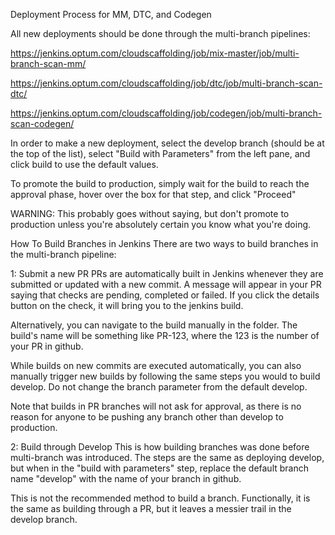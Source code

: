 Deployment Process for MM, DTC, and Codegen

All new deployments should be done through the multi-branch pipelines:

https://jenkins.optum.com/cloudscaffolding/job/mix-master/job/multi-branch-scan-mm/

https://jenkins.optum.com/cloudscaffolding/job/dtc/job/multi-branch-scan-dtc/

https://jenkins.optum.com/cloudscaffolding/job/codegen/job/multi-branch-scan-codegen/

 

In order to make a new deployment, select the develop branch (should be at the top of the list), select "Build with Parameters" from the left pane, and click build to use the default values.

To promote the build to production, simply wait for the build to reach the approval phase, hover over the box for that step, and click "Proceed"

WARNING: This probably goes without saying, but don't promote to production unless you're absolutely certain you know what you're doing.



How To Build Branches in Jenkins
There are two ways to build branches in the multi-branch pipeline:

1: Submit a new PR
PRs are automatically built in Jenkins whenever they are submitted or updated with a new commit. A message will appear in your PR saying that checks are pending, completed or failed. If you click the details button on the check, it will bring you to the jenkins build.

Alternatively, you can navigate to the build manually in the folder. The build's name will be something like PR-123, where the 123 is the number of your PR in github.

While builds on new commits are executed automatically, you can also manually trigger new builds by following the same steps you would to build develop. Do not change the branch parameter from the default develop.

Note that builds in PR branches will not ask for approval, as there is no reason for anyone to be pushing any branch other than develop to production.

2: Build through Develop
This is how building branches was done before multi-branch was introduced. The steps are the same as deploying develop, but when in the "build with parameters" step, replace the default branch name "develop" with the name of your branch in github.

This is not the recommended method to build a branch. Functionally, it is the same as building through a PR, but it leaves a messier trail in the develop branch.
